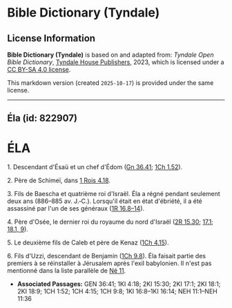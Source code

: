 # Bible Dictionary (Tyndale)

## License Information

**Bible Dictionary (Tyndale)** is based on and adapted from: _Tyndale Open Bible Dictionary_, [Tyndale House Publishers](https://tyndaleopenresources.com/), 2023, which is licensed under a [CC BY-SA 4.0 license](https://creativecommons.org/licenses/by-sa/4.0/legalcode.en).

This markdown version (created `2025-10-17`) is provided under the same license.



--------------------------------

## Éla (id: 822907)

ÉLA
===

1\. Descendant d'Ésaü et un chef d'Édom ([Gn 36\.41](https://ref.ly/Gen36:41); [1Ch 1\.52](https://ref.ly/1Chr1:52)).

2\. Père de Schimeï, dans [1 Rois 4\.18](https://ref.ly/1Kgs4:18).

3\. Fils de Baescha et quatrième roi d'Israël. Éla a régné pendant seulement deux ans (886–885 av. J.‑C.). Lorsqu'il était en état d'ébriété, il a été assassiné par l'un de ses généraux ([1R 16\.8–14](https://ref.ly/1Kgs16:8-1Kgs16:14)).

4\. Père d'Osée, le dernier roi du royaume du nord d'Israël ([2R 15\.30](https://ref.ly/2Kgs15:30); [17\.1](https://ref.ly/2Kgs17:1); [18\.1, 9](https://ref.ly/2Kgs18:1,2Kgs18:9)).

5\. Le deuxième fils de Caleb et père de Kenaz ([1Ch 4\.15](https://ref.ly/1Chr4:15)).

6\. Fils d'Uzzi, descendant de Benjamin ([1Ch 9\.8](https://ref.ly/1Chr9:8)). Éla faisait partie des premiers à se réinstaller à Jérusalem après l'exil babylonien. Il n'est pas mentionné dans la liste parallèle de [Né 11](https://ref.ly/Neh11:1-Neh11:36).

* **Associated Passages:** GEN 36:41; 1KI 4:18; 2KI 15:30; 2KI 17:1; 2KI 18:1; 2KI 18:9; 1CH 1:52; 1CH 4:15; 1CH 9:8; 1KI 16:8–1KI 16:14; NEH 11:1–NEH 11:36

